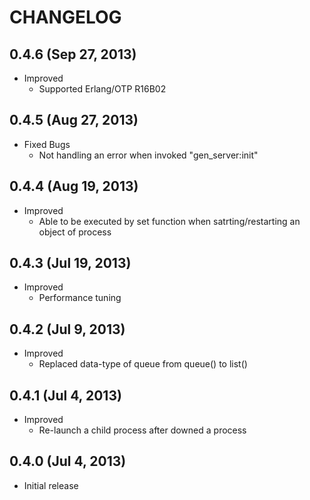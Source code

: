 # CHANGELOG

## 0.4.6 (Sep 27, 2013)

* Improved
    * Supported Erlang/OTP R16B02


## 0.4.5 (Aug 27, 2013)

* Fixed Bugs
    * Not handling an error when invoked "gen_server:init"


## 0.4.4 (Aug 19, 2013)

* Improved
    * Able to be executed by set function when satrting/restarting an object of process


## 0.4.3 (Jul 19, 2013)

* Improved
    * Performance tuning


## 0.4.2 (Jul 9, 2013)

* Improved
    * Replaced data-type of queue from queue() to list()


## 0.4.1  (Jul 4, 2013)

* Improved
    * Re-launch a child process after downed a process


## 0.4.0  (Jul 4, 2013)

* Initial release

